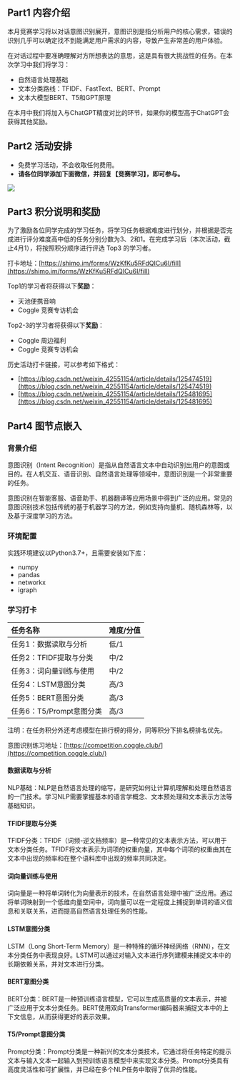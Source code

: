 <!-- Coggle 30 Days of ML（23年3月） -->
<!-- 30天入门数据竞赛 -->
<!-- 2023-02-01 -->
<!-- <a target="_blank" href="https://www.zhihu.com/people/ashui233/">阿水</a>, <a target="_blank" href="https://www.zhihu.com/people/wang-he-13-93">鱼遇雨欲语与余</a>-->
<!-- <a href="https://coggle.club/blog/30days-of-ml-202302">学习资料</a>##<a href="https://shimo.im/forms/uyIl0p5DArI5iL4h/fill">打卡链接</a>-->

## Part1 内容介绍

本月竞赛学习将以对话意图识别展开，意图识别是指分析用户的核心需求，错误的识别几乎可以确定找不到能满足用户需求的内容，导致产生非常差的用户体验。

在对话过程中要准确理解对方所想表达的意思，这是具有很大挑战性的任务。在本次学习中我们将学习：

- 自然语言处理基础
- 文本分类路线：TFIDF、FastText、BERT、Prompt
- 文本大模型BERT、T5和GPT原理

在本月中我们将加入与ChatGPT精度对比的环节，如果你的模型高于ChatGPT会获得其他奖励。

## Part2 活动安排


* 免费学习活动，不会收取任何费用。
* **请各位同学添加下面微信，并回复【竞赛学习】，即可参与。**

![](https://cdn.coggle.club/coggle666_qrcode.png)


## Part3 积分说明和奖励

为了激励各位同学完成的学习任务，将学习任务根据难度进行划分，并根据是否完成进行评分难度高中低的任务分别分数为3、2和1。在完成学习后（本次活动，截止4月1），将按照积分顺序进行评选 Top3 的学习者。

打卡地址：[https://shimo.im/forms/WzKfKu5RFdQICu6I/fill](https://shimo.im/forms/WzKfKu5RFdQICu6I/fill)

Top1的学习者将获得以下**奖励**：
* 天池便携音响
* Coggle 竞赛专访机会

Top2-3的学习者将获得以下**奖励**：
* Coggle 周边福利
* Coggle 竞赛专访机会

历史活动打卡链接，可以参考如下格式：
- [https://blog.csdn.net/weixin_42551154/article/details/125474519](https://blog.csdn.net/weixin_42551154/article/details/125474519)
- [https://blog.csdn.net/weixin_42551154/article/details/125481695](https://blog.csdn.net/weixin_42551154/article/details/125481695)


## Part4 图节点嵌入

### 背景介绍

意图识别（Intent Recognition）是指从自然语言文本中自动识别出用户的意图或目的。在人机交互、语音识别、自然语言处理等领域中，意图识别是一个非常重要的任务。

意图识别在智能客服、语音助手、机器翻译等应用场景中得到广泛的应用。常见的意图识别技术包括传统的基于机器学习的方法，例如支持向量机、随机森林等，以及基于深度学习的方法。

### 环境配置

实践环境建议以Python3.7+，且需要安装如下库：
- numpy
- pandas
- networkx
- igraph

### 学习打卡

| 任务名称                       | 难度/分值  |
| :----------------------------- | :---- |
| 任务1：数据读取与分析        | 低/1 |
| 任务2：TFIDF提取与分类        | 中/2 |
| 任务3：词向量训练与使用        | 中/2 |
| 任务4：LSTM意图分类        | 高/3 |
| 任务5：BERT意图分类        | 高/3 |
| 任务6：T5/Prompt意图分类        | 高/3 |

注明：在任务积分外还考虑模型在排行榜的得分，同等积分下排名榜排名优先。

意图识别练习地址：[https://competition.coggle.club/](https://competition.coggle.club/)

#### 数据读取与分析

NLP基础：NLP是自然语言处理的缩写，是研究如何让计算机理解和处理自然语言的一门技术。学习NLP需要掌握基本的语言学概念、文本预处理和文本表示方法等基础知识。

#### TFIDF提取与分类

TFIDF分类：TFIDF（词频-逆文档频率）是一种常见的文本表示方法，可以用于文本分类任务。TFIDF将文本表示为词项的权重向量，其中每个词项的权重由其在文本中出现的频率和在整个语料库中出现的频率共同决定。

#### 词向量训练与使用

词向量是一种将单词转化为向量表示的技术，在自然语言处理中被广泛应用。通过将单词映射到一个低维向量空间中，词向量可以在一定程度上捕捉到单词的语义信息和关联关系，进而提高自然语言处理任务的性能。

#### LSTM意图分类

LSTM（Long Short-Term Memory）是一种特殊的循环神经网络（RNN），在文本分类任务中表现良好。LSTM可以通过对输入文本进行序列建模来捕捉文本中的长期依赖关系，并对文本进行分类。

#### BERT意图分类

BERT分类：BERT是一种预训练语言模型，它可以生成高质量的文本表示，并被广泛应用于文本分类任务。BERT使用双向Transformer编码器来捕捉文本中的上下文信息，从而获得更好的表示效果。

#### T5/Prompt意图分类

Prompt分类：Prompt分类是一种新兴的文本分类技术，它通过将任务特定的提示文本与输入文本一起输入到预训练语言模型中来实现文本分类。Prompt分类具有高度灵活性和可扩展性，并已经在多个NLP任务中取得了优异的性能。
